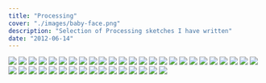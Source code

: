 ```yaml
---
title: "Processing"
cover: "./images/baby-face.png"
description: "Selection of Processing sketches I have written"
date: "2012-06-14"
---
```


<!-- FIXME when was this? -->

![](images/baby-face.png)
![](images/better_radiation.gif)
![](images/brain_web.gif)
![](images/cells.gif)
![](images/chems.gif)
![](images/cubalizer.gif)
![](images/dither-test.png)
![](images/dither_chip.gif)
![](images/dither_chip_chip.png)
![](images/dithered_sine.gif)
![](images/driving.gif)
![](images/ed.png)
![](images/fireworks.gif)
![](images/fungus.gif)
![](images/gameboy_cam.png)
![](images/gravity_sm.gif)
![](images/head.png)
![](images/image_tracer.png)
![](images/iso_example.gif)
![](images/jellyfish.png)
![](images/keyboard.gif)
![](images/light_test.gif)
![](images/mountains.gif)
![](images/network-visualization-art.gif)
![](images/node_net.gif)
![](images/orbits.gif)
![](images/rain.gif)
![](images/rockets.gif)
![](images/shrooms.gif)
![](images/simple_orbit.gif)
![](images/spores.png)
![](images/spreading_radiation.gif)
![](images/static_birth.png)
![](images/sunset1.png)
![](images/telestruct.gif)
![](images/tetris_pic.gif)
![](images/tiny_miasmata_proto.gif)
![](images/universe.png)
![](images/wavefront.gif)
![](images/wolfenstein.gif)
![](images/words.gif)
